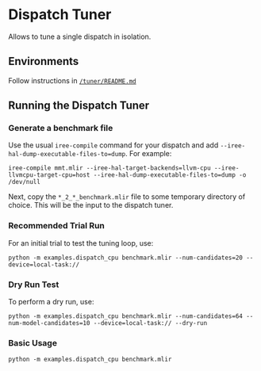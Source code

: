 # Dispatch Tuner

Allows to tune a single dispatch in isolation.

## Environments
Follow instructions in [`/tuner/README.md`](../README.md)

## Running the Dispatch Tuner

### Generate a benchmark file
Use the usual `iree-compile` command for your dispatch and add
`--iree-hal-dump-executable-files-to=dump`. For example:
```shell
iree-compile mmt.mlir --iree-hal-target-backends=llvm-cpu --iree-llvmcpu-target-cpu=host --iree-hal-dump-executable-files-to=dump -o /dev/null
```

Next, copy the `*_2_*_benchmark.mlir` file to some temporary directory of choice.
This will be the input to the dispatch tuner.

### Recommended Trial Run
For an initial trial to test the tuning loop, use:
```shell
python -m examples.dispatch_cpu benchmark.mlir --num-candidates=20 --device=local-task://
```

### Dry Run Test
To perform a dry run, use:
```shell
python -m examples.dispatch_cpu benchmark.mlir --num-candidates=64 --num-model-candidates=10 --device=local-task:// --dry-run
```

### Basic Usage
```shell
python -m examples.dispatch_cpu benchmark.mlir
```
